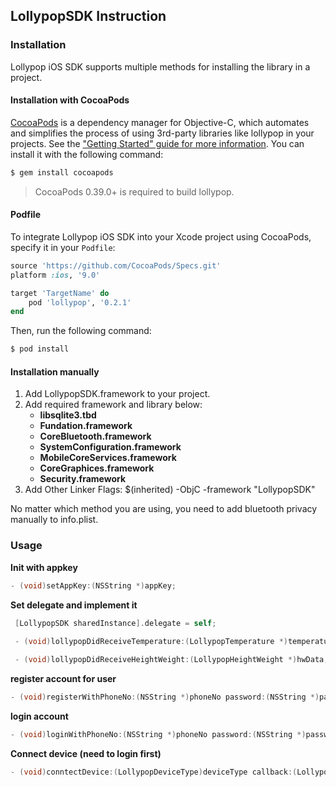 ## LollypopSDK Instruction

### Installation
Lollypop iOS SDK supports multiple methods for installing the library in a project.
#### Installation with CocoaPods
[CocoaPods](http://cocoapods.org) is a dependency manager for Objective-C, which automates and simplifies the process of using 3rd-party libraries like lollypop in your projects. See the ["Getting Started" guide for more information](https://github.com/AFNetworking/AFNetworking/wiki/Getting-Started-with-AFNetworking). You can install it with the following command:

```bash
$ gem install cocoapods
```

> CocoaPods 0.39.0+ is required to build lollypop.

#### Podfile

To integrate Lollypop iOS SDK into your Xcode project using CocoaPods, specify it in your `Podfile`:

```ruby
source 'https://github.com/CocoaPods/Specs.git'
platform :ios, '9.0'

target 'TargetName' do
	pod 'lollypop', '0.2.1'
end
```

Then, run the following command:

```bash
$ pod install
```
#### Installation manually

1. Add LollypopSDK.framework to your project.
2. Add required framework and library below:
	* **libsqlite3.tbd**
	* **Fundation.framework**
	* **CoreBluetooth.framework**
	* **SystemConfiguration.framework**
	* **MobileCoreServices.framework**
	* **CoreGraphices.framework**
	* **Security.framework**
3. Add Other Linker Flags: $(inherited) -ObjC -framework "LollypopSDK"
	

No matter which method you are using, you need to add bluetooth privacy manually to info.plist.

### Usage
  **Init with appkey**
  ```Objective-c
  - (void)setAppKey:(NSString *)appKey;
  ```

 **Set delegate and implement it**
 ```Objective-c
  [LollypopSDK sharedInstance].delegate = self;
  
  - (void)lollypopDidReceiveTemperature:(LollypopTemperature *)temperature;

  - (void)lollypopDidReceiveHeightWeight:(LollypopHeightWeight *)hwData;
 ```
  **register account for user**

  ```Objective-c
  - (void)registerWithPhoneNo:(NSString *)phoneNo password:(NSString *)password callback:(LollypopCallback)callback;
  ```
  **login account**

  ```Objective-c
  - (void)loginWithPhoneNo:(NSString *)phoneNo password:(NSString *)password callback:(LollypopCallback)callback;
  ```
**Connect device (need to login first)**
  ```Objective-c
  - (void)conntectDevice:(LollypopDeviceType)deviceType callback:(LollypopCallback)callback;
  ```
